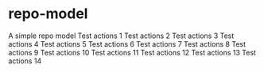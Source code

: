 # repo-model

A simple repo model
Test actions 1
Test actions 2
Test actions 3
Test actions 4
Test actions 5
Test actions 6
Test actions 7
Test actions 8
Test actions 9
Test actions 10
Test actions 11
Test actions 12
Test actions 13
Test actions 14

